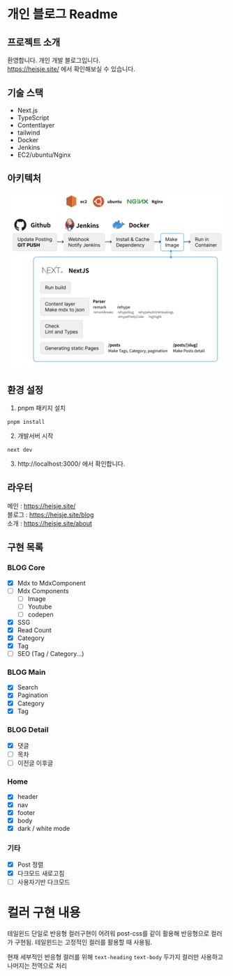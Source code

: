 # 개인 블로그 Readme

## 프로젝트 소개

환영합니다. 개인 개발 블로그입니다.
<br/>
https://heisje.site/
에서 확인해보실 수 있습니다.

## 기술 스택

- Next.js
- TypeScript
- Contentlayer
- tailwind
- Docker
- Jenkins
- EC2/ubuntu/Nginx

## 아키텍처

![blog-architecture](../assets/blog-architecture.png)

## 환경 설정

1. pnpm 패키지 설치

```
pnpm install
```

2. 개발서버 시작

```
next dev
```

3. http://localhost:3000/
   에서 확인합니다.

## 라우터

메인 : https://heisje.site/
<br>블로그 : https://heisje.site/blog
<br>소개 : https://heisje.site/about

## 구현 목록

### BLOG Core

- [x] Mdx to MdxComponent
- [ ] Mdx Components
  - [ ] Image
  - [ ] Youtube
  - [ ] codepen
- [x] SSG
- [x] Read Count
- [x] Category
- [x] Tag
- [ ] SEO (Tag / Category...)

### BLOG Main

- [x] Search
- [x] Pagination
- [x] Category
- [x] Tag

### BLOG Detail

- [x] 댓글
- [ ] 목차
- [ ] 이전글 이후글

### Home

- [x] header
- [x] nav
- [x] footer
- [x] body
- [x] dark / white mode

### 기타

- [x] Post 정렬
- [x] 다크모드 새로고침
- [ ] 사용자기반 다크모드

# 컬러 구현 내용
테일윈드 단일로 반응형 컬러구현이 어려워 post-css를 같이 활용해 반응형으로 컬러가 구현됨. 테일윈드는 고정적인 컬러를 활용할 때 사용됨.

현재 세부적인 반응형 컬러를 위해 `text-heading` `text-body` 두가지 컬러만 사용하고 나머지는 전역으로 처리

